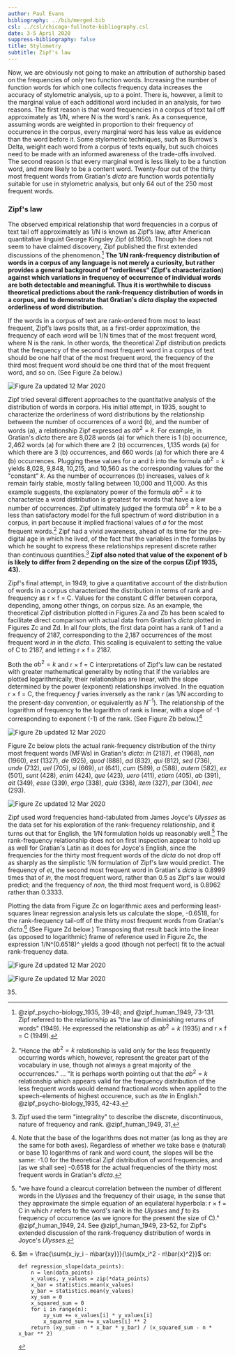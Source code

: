 ```yaml
---
author: Paul Evans
bibliography: ../bib/merged.bib
csl: ../csl/chicago-fullnote-bibliography.csl
date: 3-5 April 2020
suppress-bibliography: false
title: Stylometry
subtitle: Zipf's law
---
```

Now, we are obviously not going to make an attribution of authorship
based on the frequencies of only two function words. Increasing the
number of function words for which one collects frequency data
increases the accuracy of stylometric analysis, up to a point. There
is, however, a limit to the marginal value of each additional word
included in an analysis, for two reasons. The first reason is that
word frequencies in a corpus of text tail off approximately as 1/N,
where N is the word's rank. As a consequence, assuming words are
weighted in proportion to their frequency of occurrence in the
corpus, every marginal word has less value as evidence than the
word before it. Some stylometric techniques, such as Burrows's
Delta, weight each word from a corpus of texts equally, but such
choices need to be made with an informed awareness of the trade-offs
involved. The second reason is that every marginal word is less
likely to be a function word, and more likely to be a content word.
Twenty-four out of the thirty most frequent words from Gratian's
*dicta* are function words potentially suitable for use in stylometric
analysis, but only 64 out of the 250 most frequent words.

### Zipf's law

The observed empirical relationship that word frequencies in a
corpus of text tail off approximately as 1/N is known as Zipf’s
law, after American quantitative linguist George Kingsley Zipf
(d.1950). Though he does not seem to have claimed discovery, Zipf
published the first extended discussions of the phenomenon.[^10]
**The 1/N rank-frequency distribution of words in a corpus of any
language is not merely a curiosity, but rather provides a general
background of "orderliness" (Zipf's characterization) against which
variations in frequency of occurrence of individual words are both
detectable and meaningful. Thus it is worthwhile to discuss theoretical
predictions about the rank-frequency distribution of words in a
corpus, and to demonstrate that Gratian's *dicta* display the
expected orderliness of word distribution.**

If the words in a corpus of text are rank-ordered from most to least
frequent, Zipf’s laws posits that, as a first-order approximation,
the frequency of each word will be 1/N times that of the most
frequent word, where N is the rank. In other words, the theoretical
Zipf distribution predicts that the frequency of the second most
frequent word in a corpus of text should be one half that of the
most frequent word, the frequency of the third most frequent word
should be one third that of the most frequent word, and so on. (See
Figure Za below.)

![Figure Za updated 12 Mar 2020](PNGs/Figure_Za.png)

Zipf tried several different approaches to the quantitative analysis
of the distribution of words in corpora. His initial attempt, in
1935, sought to characterize the orderliness of word distributions
by the relationship between the number of occurrences of a word
(b), and the number of words (a), a relationship Zipf expressed as
$ab^2 = k$. For example, in Gratian's *dicta* there are 8,028 words
(a) for which there is 1 (b) occurrence, 2,462 words (a) for which
there are 2 (b) occurrences, 1,135 words (a) for which there are 3
(b) occurrences, and 660 words (a) for which there are 4 (b)
occurrences. Plugging these values for *a* and *b* into the formula
$ab^2 = k$ yields 8,028, 9,848, 10,215, and 10,560 as the corresponding
values for the "constant" *k*. As the number of occurrences (b)
increases, values of *k* remain fairly stable, mostly falling between
10,000 and 11,000. As this example suggests, the explanatory power
of the formula $ab^2 = k$ to characterize a word distribution is
greatest for words that have a low number of occurrences. Zipf
ultimately judged the formula $ab^2 = k$ to be a less than satisfactory
model for the full spectrum of word distribution in a corpus, in
part because it implied fractional values of *a* for the most
frequent words.[^Za] Zipf had a vivid awareness, ahead of its time
for the pre-digital age in which he lived, of the fact that the
variables in the formulas by which he sought to express these
relationships represent discrete rather than continuous quantities.[^Zb]
**Zipf also noted that value of the exponent of b is likely to
differ from 2 depending on the size of the corpus (Zipf 1935, 43).**

Zipf's final attempt, in 1949, to give a quantitative account of
the distribution of words in a corpus characterized the distribution
in terms of rank and frequency as r × f = C. Values for the constant
C differ between corpora, depending, among other things, on corpus
size. As an example, the theoretical Zipf distribution plotted in
Figures Za and Zb has been scaled to facilitate direct comparison
with actual data from Gratian's *dicta* plotted in Figures Zc and
Zd. In all four plots, the first data point has a rank of 1 and a
frequency of 2187, corresponding to the 2,187 occurrences of the
most frequent word *in* in the *dicta*. This scaling is equivalent
to setting the value of C to 2187, and letting r × f = 2187.

Both the $ab^2 = k$ and r × f = C interpretations of Zipf's law can
be restated with greater mathematical generality by noting that if
the variables are plotted logarithmically, their relationships are
linear, with the slope determined by the power (exponent) relationships
involved. In the equation r × f = C, the frequency *f* varies
inversely as the rank *r* (as 1/N according to the present-day
convention, or equivalently as $N^{-1}$). The relationship of the
logarithm of frequency to the logarithm of rank is linear, with a
slope of -1 corresponding to exponent (-1) of the rank. (See Figure
Zb below.)[^11]

![Figure Zb updated 12 Mar 2020](PNGs/Figure_Zb.png)

Figure Zc below plots the actual rank-frequency distribution of the
thirty most frequent words (MFWs) in Gratian's *dicta*: *in* (2187),
*et* (1968), *non* (1960), *est* (1327), *de* (925), *quod* (888),
*ad* (832), *qui* (812), *sed* (736), *unde* (732), *uel* (705),
*si* (669), *ut* (641), *cum* (589), *a* (588), *autem* (582), *ex*
(501), *sunt* (428), *enim* (424), *que* (423), *uero* (411), *etiam*
(405), *ab* (391), *ait* (349), *esse* (339), *ergo* (338), *quia*
(336), *item* (327), *per* (304), *nec* (293).

![Figure Zc updated 12 Mar 2020](PNGs/Figure_Zc.png)

Zipf used word frequencies hand-tabulated from James Joyce's *Ulysses*
as the data set for his exploration of the rank-frequency relationship,
and it turns out that for English, the 1/N formulation holds up
reasonably well.[^13] The rank-frequency relationship does not on
first inspection appear to hold up as well for Gratian's Latin as
it does for Joyce's English, since the frequencies for the thirty
most frequent words of the *dicta* do not drop off as sharply as
the simplistic 1/N formulation of Zipf's law would predict. The
frequency of *et*, the second most frequent word in Gratian's *dicta*
is 0.8999 times that of *in*, the most frequent word, rather than
0.5 as Zipf's law would predict; and the frequency of *non*, the
third most frequent word, is 0.8962 rather than 0.3333.

Plotting the data from Figure Zc on logarithmic axes and performing
least-squares linear regression analysis lets us calculate the
slope, -0.6518, for the rank-frequency tail-off of the thirty most
frequent words from Gratian's *dicta*.[^14] (See Figure Zd below.)
Transposing that result back into the linear (as opposed to
logarithmic) frame of reference used in Figure Zc, the expression
1/N^(0.6518)^ yields a good (though not perfect) fit to the actual
rank-frequency data.

![Figure Zd updated 12 Mar 2020](PNGs/Figure_Zd.png)

![Figure Ze updated 12 Mar 2020](PNGs/Figure_Ze.png)

[^10]: @zipf_psycho-biology_1935, 39-48; and @zipf_human_1949, 73-131.
Zipf referred to the relationship as "the law of diminishing returns
of words" (1949). He expressed the relationship as $ab^2 = k$ (1935)
and r × f = C (1949).

[^Za]: "Hence the $ab^2 = k$ relationship is valid only for the
less frequently occurring words which, however, represent the greater
part of the vocabulary in use, though not always a great majority
of the occurrences." ... "It is perhaps worth pointing out that the
$ab^2 = k$ relationship which appears valid for the frequency
distribution of the less frequent words would demand fractional
words when applied to the speech-elements of highest occurence,
such as *the* in English." @zipf_psycho-biology_1935, 42-43.

[^Zb]: Zipf used the term "integrality" to describe the discrete,
discontinuous, nature of frequency and rank. @zipf_human_1949, 31,
35.

[^11]: Note that the base of the logarithms does not matter (as
long as they are the same for both axes). Regardless of whether we
take base e (natural) or base 10 logarithms of rank and word count,
the slopes will be the same: -1.0 for the theoretical Zipf distribution
of word frequencies, and (as we shall see) -0.6518 for the actual
frequencies of the thirty most frequent words in Gratian's *dicta*.

[^13]: "we have found a clearcut correlation between the number of
different words in the *Ulysses* and the frequency of their usage,
in the sense that they approximate the simple equation of an
equilateral hyperbola: r × f = C in which *r* refers to the word's
rank in the *Ulysses* and *f* to its frequency of occurrence (as
we ignore for the present the size of C)." @zipf_human_1949, 24. See
@zipf_human_1949, 23-52, for Zipf's extended discussion of the
rank-frequency distribution of words in Joyce's *Ulysses*.

[^14]: $m = \frac{\sum{x_iy_i - n\bar{xy}}}{\sum{x_i^2 - n\bar{x}^2}}$ or:

    ~~~ {.python}
    def regression_slope(data_points):
        n = len(data_points)
        x_values, y_values = zip(*data_points)
        x_bar = statistics.mean(x_values)
        y_bar = statistics.mean(y_values)
        xy_sum = 0
        x_squared_sum = 0
        for i in range(n):
            xy_sum += x_values[i] * y_values[i]
            x_squared_sum += x_values[i] ** 2
        return (xy_sum - n * x_bar * y_bar) / (x_squared_sum - n * x_bar ** 2)
    ~~~

